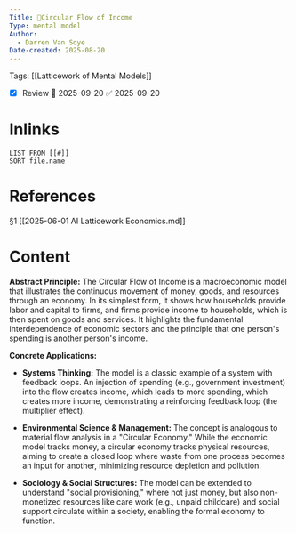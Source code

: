 ```yaml
---
Title: 🧩Circular Flow of Income
Type: mental model
Author:
  - Darren Van Soye
Date-created: 2025-08-20
---
```

Tags: [[Latticework of Mental Models]]

- [x] Review 📅 2025-09-20 ✅ 2025-09-20
    

# Inlinks

```dataview
LIST FROM [[#]]
SORT file.name
```

# References

§1 [[2025-06-01 AI Latticework Economics.md]]

# Content

**Abstract Principle:** The Circular Flow of Income is a macroeconomic model that illustrates the continuous movement of money, goods, and resources through an economy. In its simplest form, it shows how households provide labor and capital to firms, and firms provide income to households, which is then spent on goods and services. It highlights the fundamental interdependence of economic sectors and the principle that one person's spending is another person's income.

**Concrete Applications:**

- **Systems Thinking:** The model is a classic example of a system with feedback loops. An injection of spending (e.g., government investment) into the flow creates income, which leads to more spending, which creates more income, demonstrating a reinforcing feedback loop (the multiplier effect).
    
- **Environmental Science & Management:** The concept is analogous to material flow analysis in a "Circular Economy." While the economic model tracks money, a circular economy tracks physical resources, aiming to create a closed loop where waste from one process becomes an input for another, minimizing resource depletion and pollution.
    
- **Sociology & Social Structures:** The model can be extended to understand "social provisioning," where not just money, but also non-monetized resources like care work (e.g., unpaid childcare) and social support circulate within a society, enabling the formal economy to function.